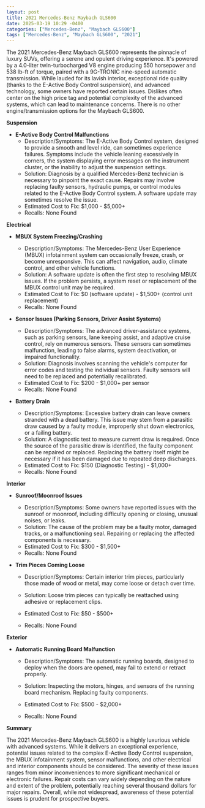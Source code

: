 ```yaml
---
layout: post
title: 2021 Mercedes-Benz Maybach GLS600
date: 2025-03-19 10:29 -0400
categories: ["Mercedes-Benz", "Maybach GLS600"]
tags: ["Mercedes-Benz", "Maybach GLS600", "2021"]
---
```

The 2021 Mercedes-Benz Maybach GLS600 represents the pinnacle of luxury SUVs, offering a serene and opulent driving experience. It's powered by a 4.0-liter twin-turbocharged V8 engine producing 550 horsepower and 538 lb-ft of torque, paired with a 9G-TRONIC nine-speed automatic transmission. While lauded for its lavish interior, exceptional ride quality (thanks to the E-Active Body Control suspension), and advanced technology, some owners have reported certain issues. Dislikes often center on the high price tag and potential complexity of the advanced systems, which can lead to maintenance concerns. There is no other engine/transmission options for the Maybach GLS600.

**Suspension**

*   **E-Active Body Control Malfunctions**
    *   Description/Symptoms: The E-Active Body Control system, designed to provide a smooth and level ride, can sometimes experience failures. Symptoms include the vehicle leaning excessively in corners, the system displaying error messages on the instrument cluster, or the inability to adjust the suspension settings.
    *   Solution: Diagnosis by a qualified Mercedes-Benz technician is necessary to pinpoint the exact cause. Repairs may involve replacing faulty sensors, hydraulic pumps, or control modules related to the E-Active Body Control system. A software update may sometimes resolve the issue.
    *   Estimated Cost to Fix: $1,000 - $5,000+
    *   Recalls: None Found

**Electrical**

*   **MBUX System Freezing/Crashing**
    *   Description/Symptoms: The Mercedes-Benz User Experience (MBUX) infotainment system can occasionally freeze, crash, or become unresponsive. This can affect navigation, audio, climate control, and other vehicle functions.
    *   Solution: A software update is often the first step to resolving MBUX issues. If the problem persists, a system reset or replacement of the MBUX control unit may be required.
    *   Estimated Cost to Fix: $0 (software update) - $1,500+ (control unit replacement)
    *   Recalls: None Found

*   **Sensor Issues (Parking Sensors, Driver Assist Systems)**
    *   Description/Symptoms: The advanced driver-assistance systems, such as parking sensors, lane keeping assist, and adaptive cruise control, rely on numerous sensors. These sensors can sometimes malfunction, leading to false alarms, system deactivation, or impaired functionality.
    *   Solution: Diagnosis involves scanning the vehicle's computer for error codes and testing the individual sensors. Faulty sensors will need to be replaced and potentially recalibrated.
    *   Estimated Cost to Fix: $200 - $1,000+ per sensor
    *   Recalls: None Found

*   **Battery Drain**
    *   Description/Symptoms: Excessive battery drain can leave owners stranded with a dead battery. This issue may stem from a parasitic draw caused by a faulty module, improperly shut down electronics, or a failing battery.
    *   Solution: A diagnostic test to measure current draw is required. Once the source of the parasitic draw is identified, the faulty component can be repaired or replaced. Replacing the battery itself might be necessary if it has been damaged due to repeated deep discharges.
    *   Estimated Cost to Fix: $150 (Diagnostic Testing) - $1,000+
    *   Recalls: None Found

**Interior**

*   **Sunroof/Moonroof Issues**
    *   Description/Symptoms: Some owners have reported issues with the sunroof or moonroof, including difficulty opening or closing, unusual noises, or leaks.
    *   Solution: The cause of the problem may be a faulty motor, damaged tracks, or a malfunctioning seal. Repairing or replacing the affected components is necessary.
    *   Estimated Cost to Fix: $300 - $1,500+
    *   Recalls: None Found

*   **Trim Pieces Coming Loose**
    *   Description/Symptoms: Certain interior trim pieces, particularly those made of wood or metal, may come loose or detach over time.
    *   Solution: Loose trim pieces can typically be reattached using adhesive or replacement clips.
    *   Estimated Cost to Fix: $50 - $500+

    * Recalls: None Found

**Exterior**

*   **Automatic Running Board Malfunction**
    *   Description/Symptoms: The automatic running boards, designed to deploy when the doors are opened, may fail to extend or retract properly.
    *   Solution: Inspecting the motors, hinges, and sensors of the running board mechanism. Replacing faulty components.
    *   Estimated Cost to Fix: $500 - $2,000+

    * Recalls: None Found

**Summary**

The 2021 Mercedes-Benz Maybach GLS600 is a highly luxurious vehicle with advanced systems. While it delivers an exceptional experience, potential issues related to the complex E-Active Body Control suspension, the MBUX infotainment system, sensor malfunctions, and other electrical and interior components should be considered. The severity of these issues ranges from minor inconveniences to more significant mechanical or electronic failures. Repair costs can vary widely depending on the nature and extent of the problem, potentially reaching several thousand dollars for major repairs. Overall, while not widespread, awareness of these potential issues is prudent for prospective buyers.

